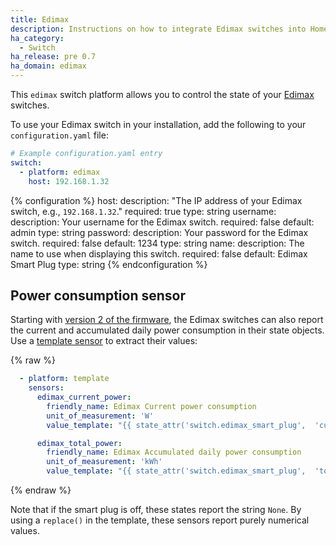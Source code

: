 ```yaml
---
title: Edimax
description: Instructions on how to integrate Edimax switches into Home Assistant.
ha_category:
  - Switch
ha_release: pre 0.7
ha_domain: edimax
---
```


This `edimax` switch platform allows you to control the state of your [Edimax](https://www.edimax.com/edimax/merchandise/merchandise_list/data/edimax/global/home_automation_smart_plug/) switches.

To use your Edimax switch in your installation, add the following to your `configuration.yaml` file:

```yaml
# Example configuration.yaml entry
switch:
  - platform: edimax
    host: 192.168.1.32
```

{% configuration %}
host:
  description: "The IP address of your Edimax switch, e.g., `192.168.1.32`."
  required: true
  type: string
username:
  description: Your username for the Edimax switch.
  required: false
  default: admin
  type: string
password:
  description: Your password for the Edimax switch.
  required: false
  default: 1234
  type: string
name:
  description: The name to use when displaying this switch.
  required: false
  default: Edimax Smart Plug
  type: string
{% endconfiguration %}

## Power consumption sensor

Starting with [version 2 of the firmware](https://www.edimax.com/edimax/download/download/data/edimax/global/download/), the Edimax switches can also report the current and accumulated daily power consumption in their state objects. Use a [template sensor](/integrations/template) to extract their values:

{% raw %}
```yaml
  - platform: template
    sensors:
      edimax_current_power:
        friendly_name: Edimax Current power consumption
        unit_of_measurement: 'W'
        value_template: "{{ state_attr('switch.edimax_smart_plug',  'current_power_w') | replace('None', 0) }}"

      edimax_total_power:
        friendly_name: Edimax Accumulated daily power consumption
        unit_of_measurement: 'kWh'
        value_template: "{{ state_attr('switch.edimax_smart_plug',  'today_energy_kwh') | replace('None', 0) }}"
```
{% endraw %}

Note that if the smart plug is off, these states report the string `None`. By using a `replace()` in the template, these sensors report purely numerical values.
